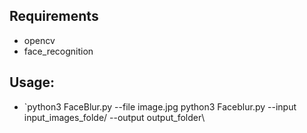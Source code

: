 

## Requirements
* opencv
* face_recognition

## Usage:    
* `python3 FaceBlur.py --file image.jpg
   python3 Faceblur.py --input input_images_folde/ --output output_folder\
